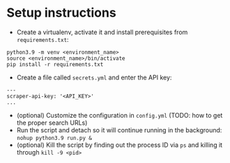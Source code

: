 # Setup instructions

- Create a virtualenv, activate it and install prerequisites from `requirements.txt`:
```
python3.9 -m venv <environment_name>
source <environment_name>/bin/activate
pip install -r requirements.txt
```
- Create a file called `secrets.yml` and enter the API key:
```
---
scraper-api-key: '<API_KEY>'
...
```
- (optional) Customize the configuration in `config.yml` (TODO: how to get the proper search URLs)
- Run the script and detach so it will continue running in the background: `nohup python3.9 run.py &`
- (optional) Kill the script by finding out the process ID via `ps` and killing it through `kill -9 <pid>`